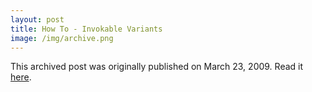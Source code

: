 ```yaml
---
layout: post
title: How To - Invokable Variants
image: /img/archive.png
---
```

This archived post was originally published on March 23, 2009. Read it [here](/alex.ciobanu.org/index1611.html).
